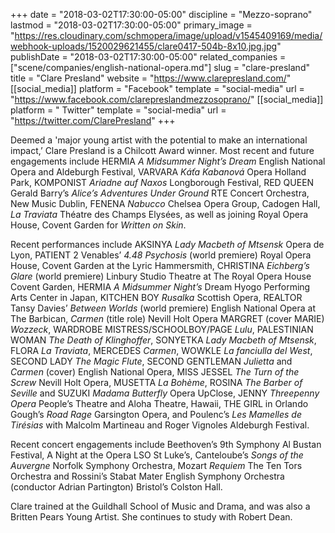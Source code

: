 +++
date = "2018-03-02T17:30:00-05:00"
discipline = "Mezzo-soprano"
lastmod = "2018-03-02T17:30:00-05:00"
primary_image = "https://res.cloudinary.com/schmopera/image/upload/v1545409169/media/webhook-uploads/1520029621455/clare0417-504b-8x10.jpg.jpg"
publishDate = "2018-03-02T17:30:00-05:00"
related_companies = ["scene/companies/english-national-opera.md"]
slug = "clare-presland"
title = "Clare Presland"
website = "https://www.clarepresland.com/"
[[social_media]]
platform = "Facebook"
template = "social-media"
url = "https://www.facebook.com/clarepreslandmezzosoprano/"
[[social_media]]
platform = " Twitter"
template = "social-media"
url = "https://twitter.com/ClarePresland"
+++

Deemed a 'major young artist with the potential to make an international impact,’ Clare Presland is a Chilcott Award winner. Most recent and future engagements include HERMIA *A Midsummer Night’s Dream* English National Opera and Aldeburgh Festival, VARVARA *Káťa Kabanová* Opera Holland Park, KOMPONIST *Ariadne auf Naxos* Longborough Festival, RED QUEEN Gerald Barry’s *Alice’s Adventures Under Ground* RTE Concert Orchestra, New Music Dublin, FENENA *Nabucco* Chelsea Opera Group, Cadogen Hall, *La Traviata* Théatre des Champs Elysées, as well as joining Royal Opera House, Covent Garden for *Written on Skin*.

Recent performances include AKSINYA *Lady Macbeth of Mtsensk* Opera de Lyon, PATIENT 2 Venables’ *4.48 Psychosis* (world premiere) Royal Opera House, Covent Garden at the Lyric Hammersmith, CHRISTINA *Eichberg’s Glare* (world premiere) Linbury Studio Theatre at The Royal Opera House Covent Garden, HERMIA *A Midsummer Night’s* Dream Hyogo Performing Arts Center in Japan, KITCHEN BOY *Rusalka* Scottish Opera, REALTOR Tansy Davies’ *Between Worlds* (world premiere) English National Opera at The Barbican, *Carmen* (title role) Nevill Holt Opera MARGRET (cover MARIE) *Wozzeck*, WARDROBE MISTRESS/SCHOOLBOY/PAGE *Lulu*, PALESTINIAN WOMAN *The Death of Klinghoffer*, SONYETKA *Lady Macbeth of Mtsensk*, FLORA *La Traviata*, MERCEDES *Carmen*, WOWKLE *La fanciulla del West*, SECOND LADY *The Magic Flute*, SECOND GENTLEMAN *Julietta* and *Carmen* (cover) English National Opera, MISS JESSEL *The Turn of the Screw* Nevill Holt Opera, MUSETTA *La Bohème*, ROSINA *The Barber of Seville* and SUZUKI *Madama Butterfly* Opera UpClose, JENNY *Threepenny Opera* People’s Theatre and Aloha Theatre, Hawaii, THE GIRL in Orlando Gough’s *Road Rage* Garsington Opera, and Poulenc’s *Les Mamelles de Tirésias* with Malcolm Martineau and Roger Vignoles Aldeburgh Festival.

Recent concert engagements include Beethoven’s 9th Symphony Al Bustan Festival, A Night at the Opera LSO St Luke’s, Canteloube’s *Songs of the Auvergne* Norfolk Symphony Orchestra, Mozart *Requiem* The Ten Tors Orchestra and Rossini’s Stabat Mater English Symphony Orchestra (conductor Adrian Partington) Bristol’s Colston Hall.

Clare trained at the Guildhall School of Music and Drama, and was also a Britten Pears Young Artist. She continues to study with Robert Dean.
